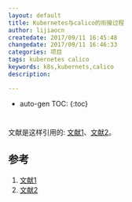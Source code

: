 ```yaml
---
layout: default
title: Kubernetes与calico的衔接过程
author: lijiaocn
createdate: 2017/09/11 16:45:48
changedate: 2017/09/11 16:46:33
categories: 项目
tags: kubernetes calico
keywords: k8s,kubernets,calico
description: 

---
```


* auto-gen TOC:
{:toc}

# 

文献是这样引用的: [文献1][1]、[文献2][2]。

## 参考

1. [文献1][1]
2. [文献2][2]

[1]: 1.com  "文献1" 
[2]: 2.com  "文献1" 
